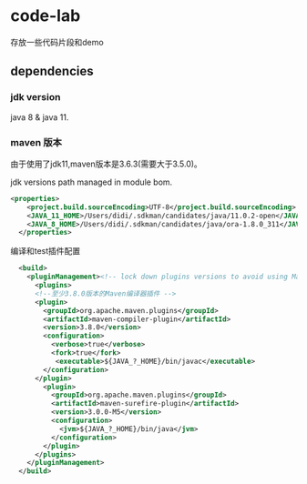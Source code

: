 # code-lab

存放一些代码片段和demo

## dependencies

### jdk version

java 8 & java 11.

### maven 版本

由于使用了jdk11,maven版本是3.6.3(需要大于3.5.0)。

jdk versions path managed in module bom.

```xml
<properties>
    <project.build.sourceEncoding>UTF-8</project.build.sourceEncoding>
    <JAVA_11_HOME>/Users/didi/.sdkman/candidates/java/11.0.2-open</JAVA_11_HOME>
    <JAVA_8_HOME>/Users/didi/.sdkman/candidates/java/ora-1.8.0_311</JAVA_8_HOME>
  </properties>
```

编译和test插件配置

```xml
  <build>
    <pluginManagement><!-- lock down plugins versions to avoid using Maven defaults (may be moved to parent pom) -->
      <plugins>
      <!--至少3.8.0版本的Maven编译器插件 -->
      <plugin>
        <groupId>org.apache.maven.plugins</groupId>
        <artifactId>maven-compiler-plugin</artifactId>
        <version>3.8.0</version>
        <configuration>
          <verbose>true</verbose>
          <fork>true</fork>
           <executable>${JAVA_?_HOME}/bin/javac</executable>
        </configuration>
      </plugin>
        <plugin>
          <groupId>org.apache.maven.plugins</groupId>
          <artifactId>maven-surefire-plugin</artifactId>
          <version>3.0.0-M5</version>
          <configuration>
            <jvm>${JAVA_?_HOME}/bin/java</jvm>
          </configuration>
        </plugin>
      </plugins>
    </pluginManagement>
  </build>
```
